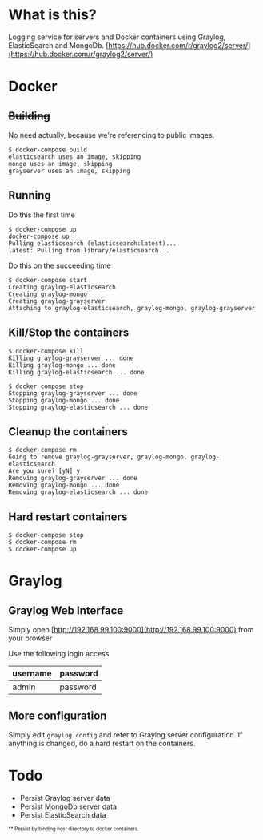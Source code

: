 # What is this?
Logging service for servers and Docker containers
using Graylog, ElasticSearch and
MongoDb. [https://hub.docker.com/r/graylog2/server/](https://hub.docker.com/r/graylog2/server/)

# Docker
## ~~Building~~
No need actually, because we're referencing to public images.

```
$ docker-compose build
elasticsearch uses an image, skipping
mongo uses an image, skipping
grayserver uses an image, skipping
```

## Running
Do this the first time
```
$ docker-compose up
docker-compose up
Pulling elasticsearch (elasticsearch:latest)...
latest: Pulling from library/elasticsearch...
```

Do this on the succeeding time
```
$ docker-compose start
Creating graylog-elasticsearch
Creating graylog-mongo
Creating graylog-grayserver
Attaching to graylog-elasticsearch, graylog-mongo, graylog-grayserver
```

## Kill/Stop the containers
```
$ docker-compose kill
Killing graylog-grayserver ... done
Killing graylog-mongo ... done
Killing graylog-elasticsearch ... done

$ docker compose stop
Stopping graylog-grayserver ... done
Stopping graylog-mongo ... done
Stopping graylog-elasticsearch ... done
```
## Cleanup the containers
```
$ docker-compose rm
Going to remove graylog-grayserver, graylog-mongo, graylog-elasticsearch
Are you sure? [yN] y
Removing graylog-grayserver ... done
Removing graylog-mongo ... done
Removing graylog-elasticsearch ... done
```

## Hard restart containers
```
$ docker-compose stop
$ docker-compose rm
$ docker-compose up
```

# Graylog
## Graylog Web Interface

Simply open [http://192.168.99.100:9000](http://192.168.99.100:9000) from your browser

Use the following login access

| username | password  |
|----------|-----------|
| admin    | password  |


## More configuration
Simply edit ```graylog.config``` and refer to Graylog server configuration. If anything is changed, do a hard restart on the containers.


# Todo
- Persist Graylog server data
- Persist MongoDb server data
- Persist ElasticSearch data

<sub><sup>** Persist by binding host directory to docker containers.</sup></sub>
